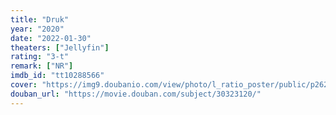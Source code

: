 ```yaml
---
title: "Druk"
year: "2020"
date: "2022-01-30"
theaters: ["Jellyfin"]
rating: "3-t"
remark: ["NR"]
imdb_id: "tt10288566"
cover: "https://img9.doubanio.com/view/photo/l_ratio_poster/public/p2628440526.jpg"
douban_url: "https://movie.douban.com/subject/30323120/"
---
```

